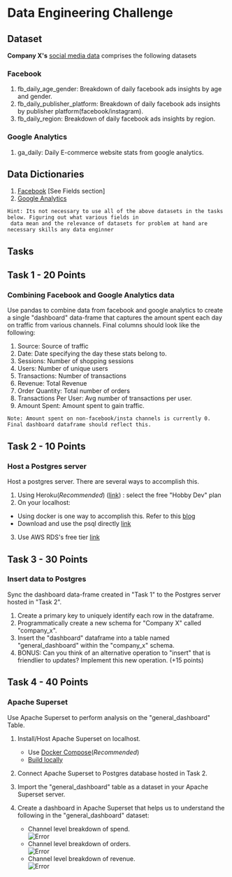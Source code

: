 # Data Engineering Challenge

## Dataset
**Company X's** [social media data](https://drive.google.com/drive/folders/1P8GOk0DGW_JTjCPeM9P8LOnCLIXh7oGl?usp=sharing) comprises the following datasets

### Facebook
1. fb_daily_age_gender: Breakdown of daily facebook ads insights by age and gender.
2. fb_daily_publisher_platform: Breakdown of daily facebook ads insights by publisher platform(facebook/instagram).
3. fb_daily_region: Breakdown of daily facebook ads insights by region.

### Google Analytics
1. ga_daily: Daily E-commerce website stats from google analytics.

## Data Dictionaries
1. [Facebook](https://developers.facebook.com/docs/marketing-api/insights/parameters/v13.0) [See Fields section]
2. [Google Analytics](https://ga-dev-tools.web.app/dimensions-metrics-explorer/)

```
Hint: Its not necessary to use all of the above datasets in the tasks below. Figuring out what various fields in
 data mean and the relevance of datasets for problem at hand are necessary skills any data enginner
  ```

## Tasks

## Task 1 - 20 Points
### Combining Facebook and Google Analytics data
Use pandas to combine data from facebook and google analytics to create a single "dashboard" data-frame that captures the
 amount spent each day on traffic from various channels. Final columns should look like the following:

1. Source: Source of traffic
2. Date: Date specifying the day these stats belong to. 
3. Sessions: Number of shopping sessions
4. Users: Number of unique users
5. Transactions: Number of transactions
6. Revenue: Total Revenue 
7. Order Quantity: Total number of orders
8. Transactions Per User: Avg number of transactions per user.
9. Amount Spent: Amount spent to gain traffic.
  
```Note: Amount spent on non-facebook/insta channels is currently 0. Final dashboard dataframe should reflect this.```

## Task 2 - 10 Points
### Host a Postgres server
Host a postgres server. There are several ways to accomplish this.
1. Using Heroku(*Recommended*) ([link](https://www.heroku.com/postgres)) : select the free "Hobby Dev" plan
2. On your localhost:
  - Using docker is one way to accomplish this. Refer to this [blog](https://towardsdatascience.com/how-to-run-postgresql-using-docker-15bf87b452d4)
  - Download and use the psql directly [link](https://www.postgresqltutorial.com/postgresql-getting-started/)
3. Use AWS RDS's free tier [link](https://aws.amazon.com/rds/free/)

## Task 3 - 30 Points
### Insert data to Postgres 
Sync the dashboard data-frame created in "Task 1" to the Postgres server hosted in "Task 2".
1. Create a primary key to uniquely identify each row in the dataframe.
2. Programmatically create a new schema for "Company X" called "company_x".
3. Insert the "dashboard" dataframe into a table named "general_dashboard" within the "company_x" schema.
4. BONUS: Can you think of an alternative operation to "insert" that is friendlier to updates? Implement this new operation. (+15 points) 

## Task 4 - 40 Points
### Apache Superset
Use Apache Superset to perform analysis on the "general_dashboard" Table.
1. Install/Host Apache Superset on localhost.
    - Use [Docker Compose](https://superset.apache.org/docs/installation/installing-superset-using-docker-compose/)(*Recommended*)
    - [Build locally](https://superset.apache.org/docs/installation/installing-superset-from-scratch)
    
2. Connect Apache Superset to Postgres database hosted in Task 2.
3. Import the "general_dashboard" table as a dataset in your Apache Superset server.
4. Create a dashboard in Apache Superset that helps us to understand the following in the "general_dashboard" dataset:
    - Channel level breakdown of spend.<br>
    ![Error](res/channel_spend.jpg)<br>
    - Channel level breakdown of orders.<br>
    ![Error](res/channel_orders.jpg)<br>
    - Channel level breakdown of revenue.<br>
    ![Error](res/channel_revenue.jpg)
 



 
